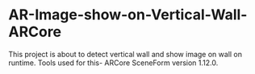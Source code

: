 # AR-Image-show-on-Vertical-Wall-ARCore

This project is about to detect vertical wall and show image on wall on runtime. Tools used for this- ARCore SceneForm version 1.12.0.
